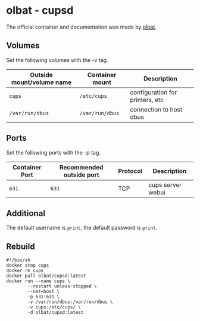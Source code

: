 # olbat - cupsd

The official container and documentation was made by [olbat](https://hub.docker.com/r/olbat/cupsd).

## Volumes

Set the following volumes with the -v tag.

| Outside mount/volume name | Container mount | Description                     |
| ------------------------- | --------------- | ------------------------------- |
| `cups`                    | `/etc/cups`     | configuration for printers, etc |
| `/var/run/dbus`           | `/var/run/dbus` | connection to host dbus         |

## Ports

Set the following ports with the -p tag.

| Container Port | Recommended outside port | Protocol | Description       |
| -------------- | ------------------------ | -------- | ----------------- |
| `631`          | `631`                    | TCP      | cups server webui |

## Additional

The default username is `print`, the default password is `print`.

## Rebuild

```shell
#!/bin/sh
docker stop cups
docker rm cups
docker pull olbat/cupsd:latest
docker run --name cups \
        --restart unless-stopped \
        --net=host \
        -p 631:631 \
        -v /var/run/dbus:/var/run/dbus \
        -v cups:/etc/cups/ \
        -d olbat/cupsd:latest
```

